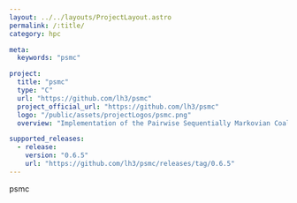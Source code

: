 ```yaml
---
layout: ../../layouts/ProjectLayout.astro
permalink: /:title/
category: hpc

meta:
  keywords: "psmc"

project:
  title: "psmc"
  type: "C"
  url: "https://github.com/lh3/psmc"
  project_official_url: "https://github.com/lh3/psmc"
  logo: "/public/assets/projectLogos/psmc.png"
  overview: "Implementation of the Pairwise Sequentially Markovian Coalescent (PSMC) model"

supported_releases:
  - release:
    version: "0.6.5"
    url: "https://github.com/lh3/psmc/releases/tag/0.6.5"
---
```


<p>psmc</p>
